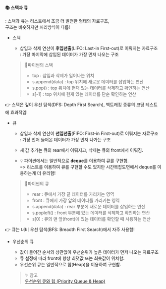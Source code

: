 #### 📚 스택과 큐
: 스택과 큐는 리스트에서 조금 더 발전한 형태의 자료구조,  
구조는 비슷하지만 처리방식이 다름!
- 스택
  - 삽입과 삭제 연산이 **후입선출**(LIFO: Last-in First-out)로 이뤄지는 자료구조  
  : 가장 마지막에 삽입된 데이터가 가장 먼저 나오는 구조

  > 📌파이썬의 스택
    >- top : 삽입과 삭제가 일어나는 위치  
    >- s.append(data) : top 위치에 새로운 데이터를 삽입하는 연산
    >- s.pop() : top 위치에 현재 있는 데이터를 삭제하고 확인하는 연산
    >- s[-1] : top 위치에 현재 있는 데이터를 단순 확인하는 연산  

👉 스택은 깊이 우선 탐색(DFS: Depth First Search), 백트래킹 종류의 코딩 테스트에 효과적임!  

- 큐
  - 삽입과 삭제 연산이 **선입선출**(FIFO: First-in First-out)로 이뤄지는 자료구조  
  : 가장 먼저 들어온 데이터가 가장 먼저 나가는 구조
  - 새 값 추가는 큐의 rear에서 이뤄지고, 삭제는 큐의 front에서 이뤄짐.
  
  - 💡 파이썬에서는 일반적으로 **deque**를 이용하여 큐를 구현함.   
  => 리스트를 이용하여 큐를 구현할 수도 있지만 시간복잡도면에서 deque를 이용하는게 더 유리함!

  > 📌파이썬의 큐
    >- rear : 큐에서 가장 끝 데이터를 가리키는 영역
    >- front : 큐에서 가장 앞의 데이터를 가리키는 영역
    >- s.append(data) : rear 부분에 새로운 데이터를 삽입하는 연산
    >- s.popleft() : front 부분에 있는 데이터를 삭제하고 확인하는 연산
    >- s[0] : 큐의 맨 앞(front)에 있는 데이터를 확인할 때 사용하는 연산

👉 큐는 너비 우선 탐색(BFS: Breadth First Search)에서 자주 사용함!

- 우선순위 큐  
  - 값이 들어간 순서와 상관없이 우선순위가 높은 데이터가 먼저 나오는 자료구조
  - 큐 설정에 따라 front에 항상 최댓값 또는 최솟값이 위치함.
  - 우선순위 큐는 일반적으로 힙(Heap)을 이용하여 구현함.
  
  > ✨ 참고  
  > [우선순위 큐와 힙 (Priority Queue & Heap)](https://suyeon96.tistory.com/31)
  